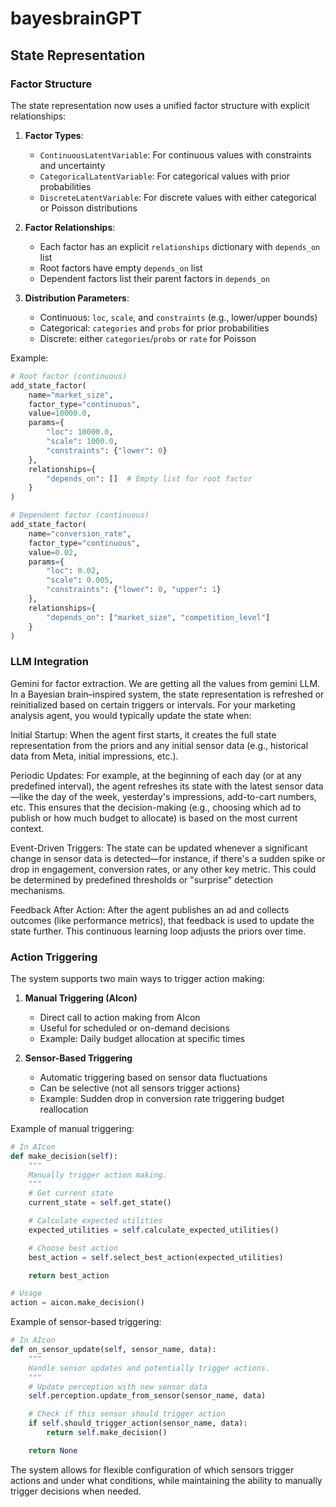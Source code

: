 # bayesbrainGPT

## State Representation

### Factor Structure

The state representation now uses a unified factor structure with explicit relationships:

1. **Factor Types**:

   - `ContinuousLatentVariable`: For continuous values with constraints and uncertainty
   - `CategoricalLatentVariable`: For categorical values with prior probabilities
   - `DiscreteLatentVariable`: For discrete values with either categorical or Poisson distributions

2. **Factor Relationships**:

   - Each factor has an explicit `relationships` dictionary with `depends_on` list
   - Root factors have empty `depends_on` list
   - Dependent factors list their parent factors in `depends_on`

3. **Distribution Parameters**:
   - Continuous: `loc`, `scale`, and `constraints` (e.g., lower/upper bounds)
   - Categorical: `categories` and `probs` for prior probabilities
   - Discrete: either `categories`/`probs` or `rate` for Poisson

Example:

```python
# Root factor (continuous)
add_state_factor(
    name="market_size",
    factor_type="continuous",
    value=10000.0,
    params={
        "loc": 10000.0,
        "scale": 1000.0,
        "constraints": {"lower": 0}
    },
    relationships={
        "depends_on": []  # Empty list for root factor
    }
)

# Dependent factor (continuous)
add_state_factor(
    name="conversion_rate",
    factor_type="continuous",
    value=0.02,
    params={
        "loc": 0.02,
        "scale": 0.005,
        "constraints": {"lower": 0, "upper": 1}
    },
    relationships={
        "depends_on": ["market_size", "competition_level"]
    }
)
```

### LLM Integration

Gemini for factor extraction. We are getting all the values from gemini LLM.
In a Bayesian brain–inspired system, the state representation is refreshed or reinitialized based on certain triggers or intervals. For your marketing analysis agent, you would typically update the state when:

Initial Startup:
When the agent first starts, it creates the full state representation from the priors and any initial sensor data (e.g., historical data from Meta, initial impressions, etc.).

Periodic Updates:
For example, at the beginning of each day (or at any predefined interval), the agent refreshes its state with the latest sensor data—like the day of the week, yesterday's impressions, add-to-cart numbers, etc. This ensures that the decision-making (e.g., choosing which ad to publish or how much budget to allocate) is based on the most current context.

Event-Driven Triggers:
The state can be updated whenever a significant change in sensor data is detected—for instance, if there's a sudden spike or drop in engagement, conversion rates, or any other key metric. This could be determined by predefined thresholds or "surprise" detection mechanisms.

Feedback After Action:
After the agent publishes an ad and collects outcomes (like performance metrics), that feedback is used to update the state further. This continuous learning loop adjusts the priors over time.

### Action Triggering

The system supports two main ways to trigger action making:

1. **Manual Triggering (AIcon)**

   - Direct call to action making from AIcon
   - Useful for scheduled or on-demand decisions
   - Example: Daily budget allocation at specific times

2. **Sensor-Based Triggering**
   - Automatic triggering based on sensor data fluctuations
   - Can be selective (not all sensors trigger actions)
   - Example: Sudden drop in conversion rate triggering budget reallocation

Example of manual triggering:

```python
# In AIcon
def make_decision(self):
    """
    Manually trigger action making.
    """
    # Get current state
    current_state = self.get_state()

    # Calculate expected utilities
    expected_utilities = self.calculate_expected_utilities()

    # Choose best action
    best_action = self.select_best_action(expected_utilities)

    return best_action

# Usage
action = aicon.make_decision()
```

Example of sensor-based triggering:

```python
# In AIcon
def on_sensor_update(self, sensor_name, data):
    """
    Handle sensor updates and potentially trigger actions.
    """
    # Update perception with new sensor data
    self.perception.update_from_sensor(sensor_name, data)

    # Check if this sensor should trigger action
    if self.should_trigger_action(sensor_name, data):
        return self.make_decision()

    return None
```

The system allows for flexible configuration of which sensors trigger actions and under what conditions, while maintaining the ability to manually trigger decisions when needed.
